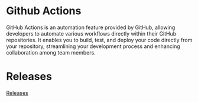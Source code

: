 # Github Actions

GitHub Actions is an automation feature provided by GitHub, allowing developers to automate various workflows directly within their GitHub repositories. It enables you to build, test, and deploy your code directly from your repository, streamlining your development process and enhancing collaboration among team members.

# Releases

[Releases](https://github.com/PadmanabhanSaravanan/GitHubActions/releases/latest)
